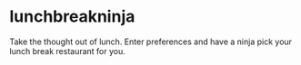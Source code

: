 # lunchbreakninja
Take the thought out of lunch. Enter preferences and have a ninja pick your lunch break restaurant for you.
